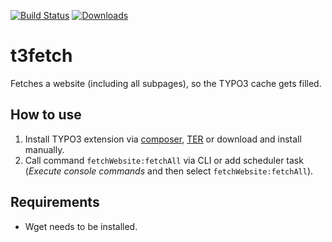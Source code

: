 [![Build Status](https://travis-ci.org/visuellverstehen/t3fetch.svg)](https://travis-ci.org/visuellverstehen/t3fetch)
[![Downloads](https://img.shields.io/packagist/dt/visuellverstehen/t3fetch.svg)](https://packagist.org/packages/visuellverstehen/t3fetch)

# t3fetch
Fetches a website (including all subpages), so the TYPO3 cache gets filled.

## How to use
1. Install TYPO3 extension via [composer](https://packagist.org/packages/visuellverstehen/t3fetch), [TER](https://extensions.typo3.org/extension/t3fetch/) or download and install manually.
2. Call command `fetchWebsite:fetchAll` via CLI or add scheduler task (_Execute console commands_ and then select `fetchWebsite:fetchAll`).

## Requirements
- Wget needs to be installed.
